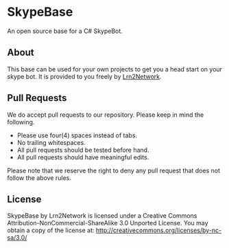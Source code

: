 SkypeBase
========

An open source base for a C# SkypeBot.

About
-----------

This base can be used for your own projects to get you a head start on your skype bot. It is 
provided to you freely by [Lrn2Network](http://lrn2.net/).

Pull Requests
-----------

We do accept pull requests to our repository. Please keep in mind the following.

* Please use four(4) spaces instead of tabs.
* No trailing whitespaces.
* All pull requests should be tested before hand.
* All pull requests should have meaningful edits.

Please note that we reserve the right to deny any pull request that does not follow the above rules.

License
-----------

SkypeBase by Lrn2Network is licensed under a Creative Commons Attribution-NonCommercial-ShareAlike 3.0 Unported License. 
You may obtain a copy of the license at: http://creativecommons.org/licenses/by-nc-sa/3.0/
